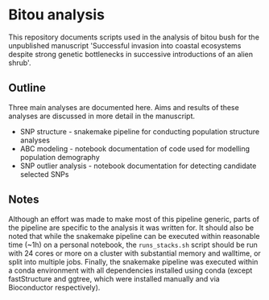 # Bitou analysis
This repository documents scripts used in the analysis of bitou bush for the unpublished manuscript 'Successful invasion into coastal ecosystems despite strong genetic bottlenecks in successive introductions of an alien shrub'.

## Outline
Three main analyses are documented here. Aims and results of these analyses are discussed in more detail in the manuscript.
* SNP structure - snakemake pipeline for conducting population structure analyses
* ABC modeling - notebook documentation of code used for modelling population demography
* SNP outlier analysis - notebook documentation for detecting candidate selected SNPs

## Notes
Although an effort was made to make most of this pipeline generic, parts of the pipeline are specific to the analysis it was written for. It should also be noted that while the snakemake pipeline can be executed within reasonable time (~1h) on a personal notebook, the `runs_stacks.sh` script should be run with 24 cores or more on a cluster with substantial memory and walltime, or split into multiple jobs. Finally, the snakemake pipeline was executed within a conda environment with all dependencies installed using conda (except fastStructure and ggtree, which were installed manually and via Bioconductor respectively).
